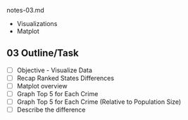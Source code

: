 notes-03.md

- Visualizations
- Matplot


## 03 Outline/Task
- [ ] Objective - Visualize Data
- [ ] Recap Ranked States Differences
- [ ] Matplot overview
- [ ] Graph Top 5 for Each Crime
- [ ] Graph Top 5 for Each Crime (Relative to Population Size)
- [ ] Describe the difference